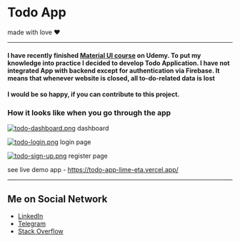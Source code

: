 # Todo App

made with love ❤️

---

#### I have recently finished [Material UI course](https://www.udemy.com/course/implement-high-fidelity-designs-with-material-ui-and-reactjs/) on Udemy. To put my knowledge into practice I decided to develop Todo Application. I have not integrated App with backend except for authentication via Firebase. It means that whenever website is closed, all to-do-related data is lost

#### I would be so happy, if you can contribute to this project.

### How it looks like when you go through the app
[![todo-dashboard.png](https://i.postimg.cc/C18rSpLn/todo-dashboard.png)](https://postimg.cc/jws449fR)
dashboard

[![todo-login.png](https://i.postimg.cc/J4rxdkJk/todo-login.png)](https://postimg.cc/fkPYVk8z)
login page

[![todo-sign-up.png](https://i.postimg.cc/ydJxNnwZ/todo-sign-up.png)](https://postimg.cc/R6B4s1CS)
register page

see live demo app - https://todo-app-lime-eta.vercel.app/

---

## Me on Social Network

- [LinkedIn](https://www.linkedin.com/in/boymurodov-samandar/)
- [Telegram](http://t.me/boymurodovsamandar)
- [Stack Overflow](https://stackoverflow.com/users/14190579/samandar)
